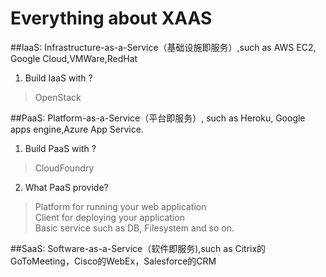 
# Everything about XAAS

##IaaS: Infrastructure-as-a-Service（基础设施即服务）,such as AWS EC2, Google Cloud,VMWare,RedHat

1. Build IaaS with ?   
> OpenStack

##PaaS: Platform-as-a-Service（平台即服务）, such as Heroku, Google apps engine,Azure App Service. 

1. Build PaaS with ?   
> CloudFoundry

2. What PaaS provide?
> Platform for running your web application  
> Client for deploying your application  
> Basic service such as DB, Filesystem and so on.

##SaaS: Software-as-a-Service（软件即服务),such as Citrix的GoToMeeting，Cisco的WebEx，Salesforce的CRM